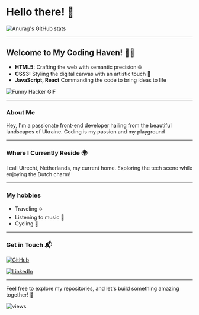 # Hello there! 👋

![Anurag's GitHub stats](https://github-readme-stats.vercel.app/api?username=MishaShevchenko&show_icons=true&theme=radical)

---

## Welcome to My Coding Haven! 🧑‍💻

- **HTML5:** Crafting the web with semantic precision 🌐
- **CSS3:** Styling the digital canvas with an artistic touch 🎨
- **JavaScript, React** Commanding the code to bring ideas to life

![Funny Hacker GIF](https://media.giphy.com/media/Rpl1sod1vCXK0L2SUN/giphy.gif)

---

### About Me

Hey, I'm a passionate front-end developer hailing from the beautiful landscapes
of Ukraine. Coding is my passion and my playground

---

### Where I Currently Reside 🌍

I call Utrecht, Netherlands, my current home. Exploring the tech scene while
enjoying the Dutch charm!

---

### My hobbies

- Traveling ✈️
- Listening to music 🎸
- Cycling 🚴

---

### Get in Touch 📬

[![GitHub](https://img.shields.io/badge/GitHub-%2312100E.svg?&style=for-the-badge&logo=Github&logoColor=white)](https://github.com/MishaShevchenko)

[![LinkedIn](https://img.shields.io/badge/linkedin-%230077B5.svg?&style=for-the-badge&logo=linkedin&logoColor=white)](https://www.linkedin.com/in/misha-shevchenko)

---

Feel free to explore my repositories, and let's build something amazing
together! 🚀

![views](https://komarev.com/ghpvc/?username=your-github-username&color=green)
